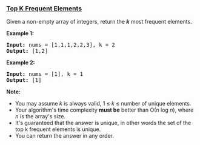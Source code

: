 ### [Top K Frequent Elements](https://leetcode.com/problems/top-k-frequent-elements)

<p>Given a non-empty array of integers, return the <b><i>k</i></b> most frequent elements.</p>

<p><strong>Example 1:</strong></p>

<pre>
<strong>Input: </strong>nums = <span id="example-input-1-1">[1,1,1,2,2,3]</span>, k = <span id="example-input-1-2">2</span>
<strong>Output: </strong><span id="example-output-1">[1,2]</span>
</pre>

<div>
<p><strong>Example 2:</strong></p>

<pre>
<strong>Input: </strong>nums = <span id="example-input-2-1">[1]</span>, k = <span id="example-input-2-2">1</span>
<strong>Output: </strong><span id="example-output-2">[1]</span></pre>
</div>

<p><b>Note: </b></p>

<ul>
	<li>You may assume <i>k</i> is always valid, 1 &le; <i>k</i> &le; number of unique elements.</li>
	<li>Your algorithm&#39;s time complexity <b>must be</b> better than O(<i>n</i> log <i>n</i>), where <i>n</i> is the array&#39;s size.</li>
	<li>It&#39;s guaranteed that the answer is unique, in other words the set of the top k frequent elements is unique.</li>
	<li>You can return the answer in any order.</li>
</ul>
